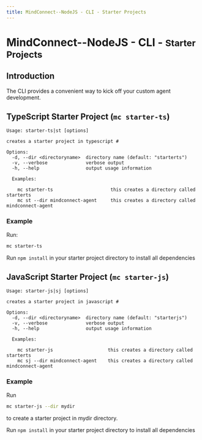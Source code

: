 ```yaml
---
title: MindConnect--NodeJS - CLI - Starter Projects
---
```


# MindConnect--NodeJS - CLI - <small>Starter Projects</small>

## Introduction

The CLI provides a convenient way to kick off your custom agent development.

## TypeScript Starter Project (`mc starter-ts`)

```text
Usage: starter-ts|st [options]

creates a starter project in typescript #

Options:
  -d, --dir <directoryname>  directory name (default: "starterts")
  -v, --verbose              verbose output
  -h, --help                 output usage information

  Examples:

    mc starter-ts                     this creates a directory called starterts
    mc st --dir mindconnect-agent     this creates a directory called mindconnect-agent
```

### Example

Run:

```bash
mc starter-ts
```

<!-- prettier-ignore-start -->
<i class="fas fa-info-circle"></i>
    Run `npm install` in your starter project directory to install all dependencies
<!-- prettier-ignore-end -->

## JavaScript Starter Project (`mc starter-js`)

```text
Usage: starter-js|sj [options]

creates a starter project in javascript #

Options:
  -d, --dir <directoryname>  directory name (default: "starterjs")
  -v, --verbose              verbose output
  -h, --help                 output usage information

  Examples:

    mc starter-js                    this creates a directory called starterts
    mc sj --dir mindconnect-agent    this creates a directory called mindconnect-agent

```

### Example

Run

```bash
mc starter-js --dir mydir
```

to create a starter project in mydir directory.

<!-- prettier-ignore-start -->
<i class="fas fa-info-circle"></i>
    Run `npm install` in your starter project directory to install all dependencies
<!-- prettier-ignore-end -->
